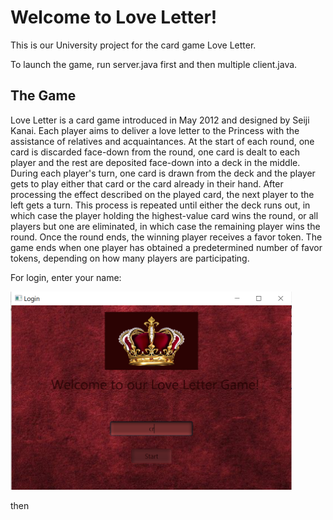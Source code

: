 # Welcome to Love Letter!
This is our University project for the card game Love Letter.

To launch the game, run server.java first and then multiple client.java.

## The Game

Love Letter is a card game introduced in May 2012 and designed by Seiji Kanai. Each player aims to deliver a love letter to the Princess with the assistance of relatives and acquaintances. At the start of each round, one card is discarded face-down from the round, one card is dealt to each player and the rest are deposited face-down into a deck in the middle. During each player's turn, one card is drawn from the deck and the player gets to play either that card or the card already in their hand. After processing the effect described on the played card, the next player to the left gets a turn. This process is repeated until either the deck runs out, in which case the player holding the highest-value card wins the round, or all players but one are eliminated, in which case the remaining player wins the round. Once the round ends, the winning player receives a favor token. The game ends when one player has obtained a predetermined number of favor tokens, depending on how many players are participating.

For login, enter your name:

<img src="src/client/resources/login.PNG" width="450" />

<br />

then

